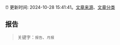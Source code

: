 :alarm_clock: 更新时间: 2024-10-28 15:41:41。[文章来源](/README.md)、[文章分类](/TAGS.md)

## 报告


> 关键字：`报告`、`月报`



